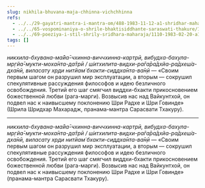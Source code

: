 ```yaml
---
slug: nikhila-bhuvana-maja-chhinna-vichchhinna
refs:
  - ../../29-gayatri-mantra-i-mantra-om/488-1983-11-12-a1-shridhar-maharadzh-v-podrobnostyah-obyasnyaet-svoyu-poemu-o-smysle-gayatri-a-govinda-maharadzh-tsitiruet.md
  - ../../65-vospominaniya-o-shrile-bhaktisiddhante-saraswati-thakure/1002-1982-01-26-b2-pranama-mantra-shrile-sarasvati-thakuru.md
  - ../../69-poeziya-i-stil-shrily-sridhara-maharaja/1110-1983-02-20-a1-obyasnenie-pranama-mantry-shrile-sarasvati-thakuru-nikhila-bhuvana-maji.md
tags: []
---
```


*никхила-бхувана-ма̄йа̄-чхинна-виччхинна-картрӣ, вибудха-бахула-мр̣гйа̄-мукти-моха̄нта-да̄трӣ / ш́итхилита-видхи-ра̄га̄ра̄дхйа-ра̄дхеш́а-дха̄нӣ, виласату хр̣ди нитйам̇ бхакти-сиддха̄нта-ва̄н̣ӣ* — «Своим первым шагом он разрушил мир эксплуатации, а вторым — сокрушил спекулятивные рассуждения философов и идею безличного освобождения. Третий его шаг смягчил виддхи-бхакти прикосновением божественной любви (рага-марги). Возвысив нас над Вайкунтхой, он подвел нас к наивысшему поклонению Шри Радхе и Шри Говинде» (Шрила Шридхар Махарадж, пранама-мантра Сарасвати Тхакуру).

---

*никхила-бхувана-ма̄йа̄-чхинна-виччхинна-картрӣ, вибудха-бахула-мр̣гйа̄-мукти-моха̄нта-да̄трӣ / ш́итхилита-видхи-ра̄га̄ра̄дхйа-ра̄дхеш́а-дха̄нӣ, виласату хр̣ди нитйам̇ бхакти-сиддха̄нта-ва̄н̣ӣ* — «Своим первым шагом он разрушил мир эксплуатации, а вторым — сокрушил спекулятивные рассуждения философов и идею безличного освобождения. Третий его шаг смягчил виддхи-бхакти прикосновением божественной любви (рага-марги). Возвысив нас над Вайкунтхой, он подвел нас к наивысшему поклонению Шри Радхе и Шри Говинде» (пранама-мантра Сарасвати Тхакуру).
